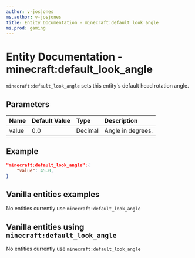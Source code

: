 ```yaml
---
author: v-josjones
ms.author: v-josjones
title: Entity Documentation - minecraft:default_look_angle
ms.prod: gaming
---
```


# Entity Documentation -  minecraft:default_look_angle

`minecraft:default_look_angle` sets this entity's default head rotation angle.

## Parameters

|Name |Default Value  |Type  |Description  |
|:----------|:----------|:----------|:----------|
|value| 0.0| Decimal|  Angle in degrees. |

## Example

```json
"minecraft:default_look_angle":{
    "value": 45.0,
}
```

## Vanilla entities examples

No entities currently use `minecraft:default_look_angle`

## Vanilla entities using `minecraft:default_look_angle`

No entities currently use `minecraft:default_look_angle`
